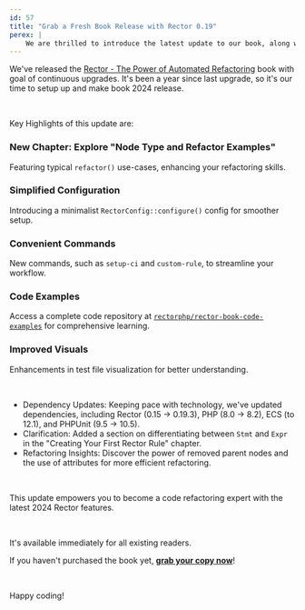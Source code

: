 ```yaml
---
id: 57
title: "Grab a Fresh Book Release with Rector 0.19"
perex: |
    We are thrilled to introduce the latest update to our book, along with Rector version 0.19.5 from this week. This release includes 2 new commands, brand new configuration with smart IDE autocomplete, brand new chapter and DX improvements to help you master code refactoring with ease.
---
```


We've released the [Rector - The Power of Automated Refactoring](https://leanpub.com/rector-the-power-of-automated-refactoring) book with goal of continuous upgrades. It's been a year since last upgrade, so it's our time to setup up and make book 2024 release.

<br>

Key Highlights of this update are:

### New Chapter: Explore "Node Type and Refactor Examples"

Featuring typical `refactor()` use-cases, enhancing your refactoring skills.

### Simplified Configuration

Introducing a minimalist `RectorConfig::configure()` config for smoother setup.


### Convenient Commands

New commands, such as `setup-ci` and `custom-rule`, to streamline your workflow.

### Code Examples

Access a complete code repository at [`rectorphp/rector-book-code-examples`](https://github.com/rectorphp/rector-book-code-examples) for comprehensive learning.


### Improved Visuals

Enhancements in test file visualization for better understanding.

<br>

* Dependency Updates: Keeping pace with technology, we've updated dependencies, including Rector (0.15 → 0.19.3), PHP (8.0 → 8.2), ECS (to 12.1), and PHPUnit (9.5 → 10.5).
* Clarification: Added a section on differentiating between `Stmt` and `Expr` in the "Creating Your First Rector Rule" chapter.
* Refactoring Insights: Discover the power of removed parent nodes and the use of attributes for more efficient refactoring.

<br>

This update empowers you to become a code refactoring expert with the latest 2024 Rector features.

<br>

It's available immediately for all existing readers.

If you haven't purchased the book yet, **[grab your copy now](https://leanpub.com/rector-the-power-of-automated-refactoring)**!

<br>

Happy coding!

